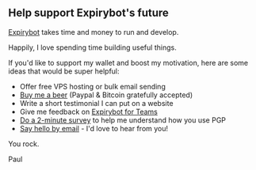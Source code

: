 ## Help support Expirybot's future

[Expirybot][expirybot] takes time and money to run and develop.

Happily, I love spending time building useful things.

If you'd like to support my wallet and boost my motivation, here are some ideas that would be super helpful:

- Offer free VPS hosting or bulk email sending
- [Buy me a beer][buy-me-a-beer] (Paypal & Bitcoin gratefully accepted)
- Write a short testimonial I can put on a website
- Give me feedback on [Expirybot for Teams][expirybot-for-teams]
- [Do a 2-minute survey][user-research] to help me understand how you use PGP
- [Say hello by email][email] - I'd love to hear from you!

You rock.

Paul

[expirybot]: /expirybot-emails-pgp-users-before-their-key-expires/
[user-research]: https://docs.google.com/forms/d/e/1FAIpQLScWVg-l6BrWrw331SFwquTKHy_BtRwO_OYxSxGfGQ2XMKAByA/viewform
[buy-me-a-beer]: /buy-me-a-beer/
[expirybot-for-teams]: /keymanager-pgp-key-manager-for-dev-teams/
[email]: mailto:paul@paulfurley.com
